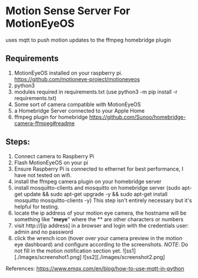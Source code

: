 # Motion Sense Server For MotionEyeOS

uses mqtt to push motion updates to the ffmpeg homebridge plugin

## Requirements
1. MotionEyeOS installed on your raspberry pi.
https://github.com/motioneye-project/motioneyeos
2. python3
3. modules required in requirements.txt (use python3 -m pip install -r requirements.txt)
4. Some sort of camera compatible with MotionEyeOS
5. a Homebridge Server connected to your Apple Home
6. ffmpeg plugin for homebridge
https://github.com/Sunoo/homebridge-camera-ffmpeg#readme

## Steps:
1. Connect camera to Raspberry Pi
2. Flash MotionEyeOS on your pi
3. Ensure Raspberry Pi is connected to ethernet for best performance, I have not tested on wifi.
4. install the ffmpeg camera plugin on your homebridge server
5. install mosquitto-clients and mosquitto on homebridge server 
   (sudo apt-get update && sudo apt-get upgrade -y && sudo apt-get install mosquitto mosquitto-clients -y)
   This step isn't entirely necessary but it's helpful for testing.
6. locate the ip address of your motion eye camera, the hostname will be something like "**meye**" where the ** are other characters or numbers
7. visit http://[ip address] in a browser and login with the credentials user: admin and no password
8. click the wrench icon (hover over your camera preview in the motion eye dashboard) and configure according to the screenshots.
    *NOTE*: Do not fill in the motion notification section yet. 
![ss1][./images/screenshot1.png]
![ss2][./images/screenshot2.png]




References:
https://www.emqx.com/en/blog/how-to-use-mqtt-in-python


